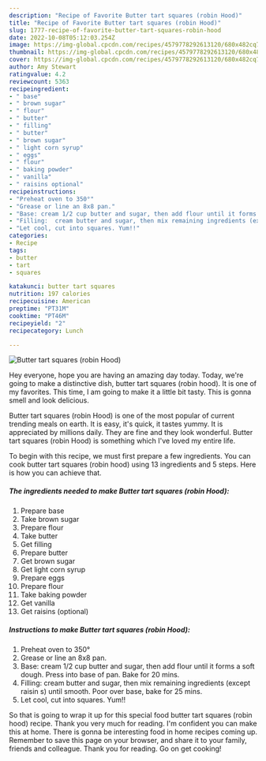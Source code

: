 ```yaml
---
description: "Recipe of Favorite Butter tart squares (robin Hood)"
title: "Recipe of Favorite Butter tart squares (robin Hood)"
slug: 1777-recipe-of-favorite-butter-tart-squares-robin-hood
date: 2022-10-08T05:12:03.254Z
image: https://img-global.cpcdn.com/recipes/4579778292613120/680x482cq70/butter-tart-squares-robin-hood-recipe-main-photo.jpg
thumbnail: https://img-global.cpcdn.com/recipes/4579778292613120/680x482cq70/butter-tart-squares-robin-hood-recipe-main-photo.jpg
cover: https://img-global.cpcdn.com/recipes/4579778292613120/680x482cq70/butter-tart-squares-robin-hood-recipe-main-photo.jpg
author: Amy Stewart
ratingvalue: 4.2
reviewcount: 5363
recipeingredient:
- " base"
- " brown sugar"
- " flour"
- " butter"
- " filling"
- " butter"
- " brown sugar"
- " light corn syrup"
- " eggs"
- " flour"
- " baking powder"
- " vanilla"
- " raisins optional"
recipeinstructions:
- "Preheat oven to 350°"
- "Grease or line an 8x8 pan."
- "Base: cream 1/2 cup butter and sugar, then add flour until it forms a soft dough. Press into base of pan. Bake for 20 mins."
- "Filling:  cream butter and sugar, then mix remaining ingredients (except raisin s)  until smooth. Poor over base, bake for 25 mins."
- "Let cool, cut into squares. Yum!!"
categories:
- Recipe
tags:
- butter
- tart
- squares

katakunci: butter tart squares 
nutrition: 197 calories
recipecuisine: American
preptime: "PT31M"
cooktime: "PT46M"
recipeyield: "2"
recipecategory: Lunch

---
```



![Butter tart squares (robin Hood)](https://img-global.cpcdn.com/recipes/4579778292613120/680x482cq70/butter-tart-squares-robin-hood-recipe-main-photo.jpg)

Hey everyone, hope you are having an amazing day today. Today, we're going to make a distinctive dish, butter tart squares (robin hood). It is one of my favorites. This time, I am going to make it a little bit tasty. This is gonna smell and look delicious.

Butter tart squares (robin Hood) is one of the most popular of current trending meals on earth. It is easy, it's quick, it tastes yummy. It is appreciated by millions daily. They are fine and they look wonderful. Butter tart squares (robin Hood) is something which I've loved my entire life.




To begin with this recipe, we must first prepare a few ingredients. You can cook butter tart squares (robin hood) using 13 ingredients and 5 steps. Here is how you can achieve that.

<!--inarticleads1-->

##### The ingredients needed to make Butter tart squares (robin Hood):

1. Prepare  base
1. Take  brown sugar
1. Prepare  flour
1. Take  butter
1. Get  filling
1. Prepare  butter
1. Get  brown sugar
1. Get  light corn syrup
1. Prepare  eggs
1. Prepare  flour
1. Take  baking powder
1. Get  vanilla
1. Get  raisins (optional)




<!--inarticleads2-->

##### Instructions to make Butter tart squares (robin Hood):

1. Preheat oven to 350°
1. Grease or line an 8x8 pan.
1. Base: cream 1/2 cup butter and sugar, then add flour until it forms a soft dough. Press into base of pan. Bake for 20 mins.
1. Filling:  cream butter and sugar, then mix remaining ingredients (except raisin s)  until smooth. Poor over base, bake for 25 mins.
1. Let cool, cut into squares. Yum!!




So that is going to wrap it up for this special food butter tart squares (robin hood) recipe. Thank you very much for reading. I'm confident you can make this at home. There is gonna be interesting food in home recipes coming up. Remember to save this page on your browser, and share it to your family, friends and colleague. Thank you for reading. Go on get cooking!
